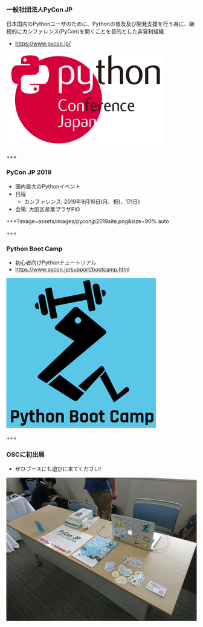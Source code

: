### 一般社団法人PyCon JP

日本国内のPythonユーザのために、Pythonの普及及び開発支援を行う為に、継続的にカンファレンス(PyCon)を開くことを目的とした非営利組織

* https://www.pycon.jp/

![PyCon JP](assets/images/pyconjp_logo.png)

+++

### PyCon JP 2019

* 国内最大のPythonイベント
* 日程
  * カンファレンス: 2019年9月16日(月、祝)、17(日)
* 会場: 大田区産業プラザPiO

+++?image=assets/images/pyconjp2019site.png&size=90% auto

+++

### Python Boot Camp

* 初心者向けPythonチュートリアル
* https://www.pycon.jp/support/bootcamp.html

![Python Boot Camp](assets/images/python-boot-camp-logo.png)

+++

### OSCに初出展

* ぜひブースにも遊びに来てください!

![PyCon JPブース](assets/images/pyconjp-booth.jpg)
